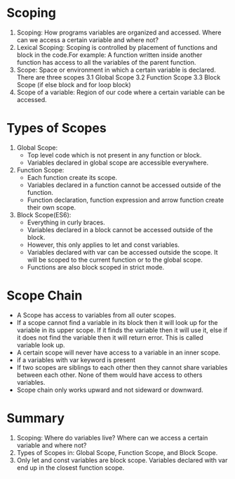 # Scoping

1. Scoping: How programs variables are organized and accessed. Where can we access a certain variable and where not?
2. Lexical Scoping: Scoping is controlled by placement of functions and block in the code.For example: A function written inside another function has access to all the variables of the parent function.
3. Scope: Space or environment in which a certain variable is declared. There are three scopes
   3.1 Global Scope
   3.2 Function Scope
   3.3 Block Scope (if else block and for loop block)
4. Scope of a variable: Region of our code where a certain variable can be accessed.

# Types of Scopes

1. Global Scope:
   - Top level code which is not present in any function or block.
   - Variables declared in global scope are accessible everywhere.
2. Function Scope:
   - Each function create its scope.
   - Variables declared in a function cannot be accessed outside of the function.
   - Function declaration, function expression and arrow function create their own scope.
3. Block Scope(ES6):
   - Everything in curly braces.
   - Variables declared in a block cannot be accessed outside of the block.
   - However, this only applies to let and const variables.
   - Variables declared with var can be accessed outside the scope. It will be scoped to the current function or to the global scope.
   - Functions are also block scoped in strict mode.

# Scope Chain

- A Scope has access to variables from all outer scopes.
- If a scope cannot find a variable in its block then it will look up for the variable in its upper scope. If it finds the variable then it will use it, else if it does not find the variable then it will return error. This is called variable look up.
- A certain scope will never have access to a variable in an inner scope.
- if a variables with var keyword is present
- If two scopes are siblings to each other then they cannot share variables between each other. None of them would have access to others variables.
- Scope chain only works upward and not sideward or downward.

# Summary

1. Scoping: Where do variables live? Where can we access a certain variable and where not?
2. Types of Scopes in: Global Scope, Function Scope, and Block Scope.
3. Only let and const variables are block scope. Variables declared with var end up in the closest function scope.
